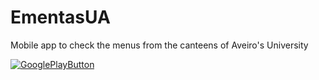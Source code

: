 EmentasUA
=========

Mobile app to check the menus from the canteens of Aveiro's University


[![GooglePlayButton](https://raw.github.com/renato-almeida/EmentasUA/master/GooglePlayButton.png)](https://play.google.com/store/apps/details?id=org.ementasua)